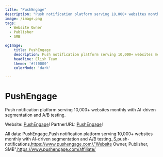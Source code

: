 ```yaml
---
title: "PushEngage"
description: "Push notification platform serving 10,000+ websites monthly with AI-driven segmentation and A/B testing."
image: /image.png
tags:
  - Website Owner
  - Publisher
  - SMB

ogImage:
    title: PushEngage
    description: Push notification platform serving 10,000+ websites monthly with AI-driven segmentation and A/B testing.
    headline: Elish Team
    theme: '#ff0000'
    colorMode: 'dark'

---
```


# PushEngage

Push notification platform serving 10,000+ websites monthly with AI-driven segmentation and A/B testing.

Website: [PushEngage](https://www.pushengage.com/)!
PartnerURL: [PushEngage](https://www.pushengage.com/affiliate/)!

All data:
PushEngage,Push notification platform serving 10,000+ websites monthly with AI-driven segmentation and A/B testing.,S,push-notifications,https://www.pushengage.com/,"Website Owner, Publisher, SMB",https://www.pushengage.com/affiliate/